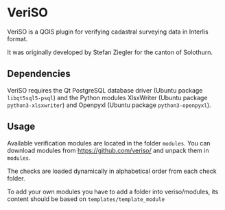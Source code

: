 VeriSO
======
 
VeriSO is a QGIS plugin for verifying cadastral surveying data in Interlis format.

It was originally developed by Stefan Ziegler for the canton of Solothurn.

 
Dependencies
------------

VeriSO requires the Qt PostgreSQL database driver (Ubuntu package `libqt5sql5-psql`) and the Python modules XlsxWriter (Ubuntu package `python3-xlsxwriter`) and Openpyxl (Ubuntu package `python3-openpyxl`).

Usage
-----

Available verification modules are located in the folder `modules`. You can download modules from https://github.com/veriso/ and unpack them in `modules`.

The checks are loaded dynamically in alphabetical order from each check folder.

To add your own modules you have to add a folder into veriso/modules, its content should be based on `templates/template_module`
